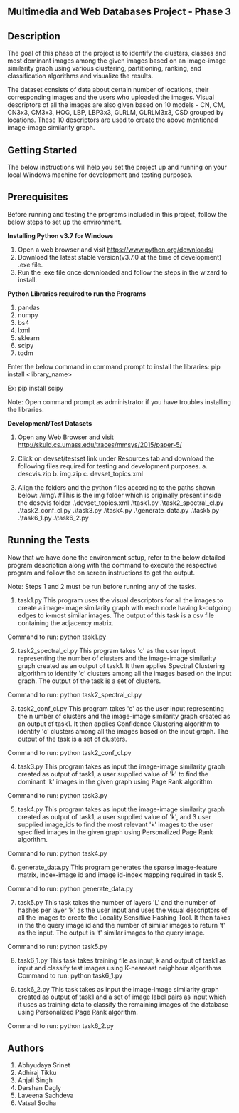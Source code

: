 Multimedia and Web Databases Project - Phase 3
----------------------------------------------

Description
-----------
The goal of this phase of the project is to identify the clusters, classes and most dominant images among the given images based on an image-image similarity graph using various clustering, partitioning, ranking, and classification algorithms and visualize the results.

The dataset consists of data about certain number of locations, their corresponding images and the users who uploaded the images. Visual descriptors of all the images are also given based on 10 models - CN, CM, CN3x3, CM3x3, HOG, LBP, LBP3x3, GLRLM, GLRLM3x3, CSD grouped by locations. These 10 descriptors are used to create the above mentioned image-image similarity graph.


Getting Started
---------------
The below instructions will help you set the project up and running on your local Windows machine for development and testing purposes.

Prerequisites
-------------
Before running and testing the programs included in this project, follow the below steps to set up the environment.

**Installing Python v3.7 for Windows**
1. Open a web browser and visit https://www.python.org/downloads/
2. Download the latest stable version(v3.7.0 at the time of development) .exe file.
3. Run the .exe file once downloaded and follow the steps in the wizard to install.

**Python Libraries required to run the Programs**
1. pandas
2. numpy
3. bs4
4. lxml
5. sklearn
6. scipy
7. tqdm


Enter the below command in command prompt to install the libraries:
pip install <library_name>

Ex: pip install scipy

Note: Open command prompt as administrator if you have troubles installing the libraries.

**Development/Test Datasets**
1. Open any Web Browser and visit http://skuld.cs.umass.edu/traces/mmsys/2015/paper-5/
2. Click on devset/testset link under Resources tab and download the following files required for testing and development purposes.
  a. descvis.zip
  b. img.zip
  c. devset_topics.xml


3. Align the folders and the python files according to the paths shown below:
  .\img\          											#This is the img folder which is originally present inside the descvis folder
  .\devset_topics.xml
  .\task1.py
  .\task2_spectral_cl.py
  .\task2_conf_cl.py
  .\task3.py
  .\task4.py
  .\generate_data.py
  .\task5.py
  .\task6_1.py
  .\task6_2.py


Running the Tests
-----------------
Now that we have done the environment setup, refer to the below detailed program description along with the command to execute the respective program and follow the on screen instructions to get the output.

Note: Steps 1 and 2 must be run before running any of the tasks.

1. task1.py
This program uses the visual descriptors for all the images to create a image-image similarity graph with each node having k-outgoing edges to k-most similar images. The output of this task is a csv file containing the adjacency matrix.

Command to run:
python task1.py

2. task2_spectral_cl.py
This program takes 'c' as the user input representing the number of clusters and the image-image similarity graph created as an output of task1. It then applies Spectral Clustering algorithm to identify 'c' clusters among all the images based on the input graph. The output of the task is a set of clusters.

Command to run:
python task2_spectral_cl.py

3. task2_conf_cl.py
This program takes 'c' as the user input representing the n umber of clusters and the image-image similarity graph created as an output of task1. It then applies Confidence Clustering algorithm to identify 'c' clusters among all the images based on the input graph. The output of the task is a set of clusters.

Command to run:
python task2_conf_cl.py

4. task3.py
This program takes as input the image-image similarity graph created as output of task1, a user supplied value of 'k' to find the dominant 'k' images in the given graph using Page Rank algorithm.

Command to run:
python task3.py

5. task4.py
This program takes as input the image-image similarity graph created as output of task1, a user supplied value of 'k', and 3 user supplied image_ids to find the most relevant 'k' images to the user specified images in the given graph using Personalized Page Rank algorithm.

Command to run:
python task4.py

6. generate_data.py
This program generates the sparse image-feature matrix, index-image id and image id-index mapping required in task 5.

Command to run:
python generate_data.py

7. task5.py
This task takes the number of layers 'L' and the number of hashes per layer 'k' as the user input and uses the visual descriptors of all the images to create the Locality Sensitive Hashing Tool. It then takes in the the query image id and the number of similar images to return 't' as the input. The output is 't' similar images to the query image.

Command to run:
python task5.py

8. task6_1.py
This task takes training file as input, k and output of task1 as input and classify test images using K-neareast neighbour algorithms
Command to run:
python task6_1.py


9. task6_2.py
This task takes as input the image-image similarity graph created as output of task1 and a set of image label pairs as input which it uses as training data to classify the remaining images of the database using Personalized Page Rank algorithm.

Command to run:
python task6_2.py


Authors
-------
1. Abhyudaya Srinet
2. Adhiraj Tikku
3. Anjali Singh
4. Darshan Dagly
5. Laveena Sachdeva
6. Vatsal Sodha
